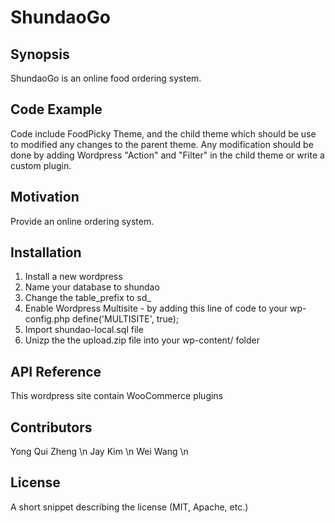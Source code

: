 # ShundaoGo

## Synopsis

ShundaoGo is an online food ordering system. 

## Code Example

Code include FoodPicky Theme, and the child theme which should be use to modified any changes to the parent theme. 
Any modification should be done by adding Wordpress "Action" and "Filter" in the child theme or write a custom plugin.

## Motivation

Provide an online ordering system. 

## Installation

1. Install a new wordpress
2. Name your database to shundao
3. Change the table_prefix to sd_
4. Enable Wordpress Multisite - by adding this line of code to your wp-config.php define('MULTISITE', true);
5. Import shundao-local.sql file
6. Unizp the the upload.zip file into your wp-content/ folder


## API Reference

This wordpress site contain WooCommerce plugins

## Contributors

Yong Qui Zheng \n
Jay Kim \n
Wei Wang \n

## License

A short snippet describing the license (MIT, Apache, etc.)

